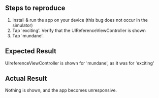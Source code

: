 ## Steps to reproduce
1. Install & run the app on your device (this bug does not occur in the simulator)
2. Tap 'exciting'. Verify that the UIReferenceViewController is shown
3. Tap 'mundane'. 

## Expected Result
UIreferenceViewController is shown for 'mundane', as it was for 'exciting'

## Actual Result
Nothing is shown, and the app becomes unresponsive.